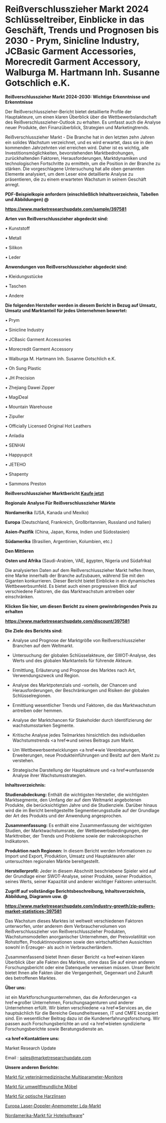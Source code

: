 # Reißverschlusszieher Markt 2024 Schlüsseltreiber, Einblicke in das Geschäft, Trends und Prognosen bis 2030 - Prym, Sinicline Industry, JCBasic Garment Accessories, Morecredit Garment Accessory, Walburga M. Hartmann Inh. Susanne Gotschlich e.K.

<strong>Reißverschlusszieher Markt 2024-2030: Wichtige Erkenntnisse und Erkenntnisse</strong>

Der Reißverschlusszieher-Bericht bietet detaillierte Profile der Hauptakteure, um einen klaren Überblick über die Wettbewerbslandschaft des Reißverschlusszieher-Outlook zu erhalten. Es umfasst auch die Analyse neuer Produkte, den Finanzüberblick, Strategien und Marketingtrends.

Reißverschlusszieher Markt - Die Branche hat in den letzten zehn Jahren ein solides Wachstum verzeichnet, und es wird erwartet, dass sie in den kommenden Jahrzehnten viel erreichen wird. Daher ist es wichtig, alle Investitionsmöglichkeiten, bevorstehenden Marktbedrohungen, zurückhaltenden Faktoren, Herausforderungen, Marktdynamiken und technologischen Fortschritte zu ermitteln, um die Position in der Branche zu stärken. Die vorgeschlagene Untersuchung hat alle oben genannten Elemente analysiert, um dem Leser eine detaillierte Analyse zu präsentieren, die zu einem erwarteten Wachstum in seinem Geschäft anregt.



<strong><b>PDF-Beispielkopie anfordern (einschließlich Inhaltsverzeichnis, Tabellen und Abbildungen) @ </b></strong>

<strong><a href=https://www.marketresearchupdate.com/sample/397581>

<strong>https://www.marketresearchupdate.com/sample/397581</u></a></strong></strong>



<strong>Arten von Reißverschlusszieher abgedeckt sind:</strong>

• Kunststoff

• Metall

• Silikon

• Leder



<strong>Anwendungen von Reißverschlusszieher abgedeckt sind:</strong>

• Kleidungsstücke

• Taschen

• Andere



<strong>Die folgenden Hersteller werden in diesem Bericht in Bezug auf Umsatz, Umsatz und Marktanteil für jedes Unternehmen bewertet:</strong>

• Prym

• Sinicline Industry

• JCBasic Garment Accessories

• Morecredit Garment Accessory

• Walburga M. Hartmann Inh. Susanne Gotschlich e.K.

• Oh Sung Plastic

• JH Precision

• Zhejiang Dawei Zipper

• MagiDeal

• Mountain Warehouse

• Zipuller

• Officially Licensed Original Hot Leathers

• Anladia

• SENHAI

• Happyupcit

• JETEHO

• Shapenty

• Sammons Preston



<strong>Reißverschlusszieher Marktbericht <a href=https://www.marketresearchupdate.com/buynow/397581>Kaufe jetzt</a></strong>



<strong>Regionale Analyse Für Reißverschlusszieher Märkte</strong>



<strong>Nordamerika</strong> (USA, Kanada und Mexiko)



<strong>Europa</strong> (Deutschland, Frankreich, Großbritannien, Russland und Italien)



<strong>Asien-Pazifik</strong> (China, Japan, Korea, Indien und Südostasien)



<strong>Südamerika</strong> (Brasilien, Argentinien, Kolumbien, etc.)



<strong>Den Mittleren</strong> 

<strong>Osten und Afrika</strong> (Saudi-Arabien, VAE, ägypten, Nigeria und Südafrika)

Die analysierten Daten auf dem Reißverschlusszieher Markt helfen Ihnen, eine Marke innerhalb der Branche aufzubauen, während Sie mit den Giganten konkurrieren. Dieser Bericht bietet Einblicke in ein dynamisches Wettbewerbsumfeld. Es bietet auch einen progressiven Blick auf verschiedene Faktoren, die das Marktwachstum antreiben oder einschränken.



<strong>Klicken Sie hier, um diesen Bericht zu einem gewinnbringenden Preis zu erhalten
</strong>

<strong><a href=https://www.marketresearchupdate.com/discount/397581>https://www.marketresearchupdate.com/discount/397581</b></u></strong></a>



<strong>Die Ziele des Berichts sind:</strong>

- Analyse und Prognose der Marktgröße von Reißverschlusszieher Branchen auf dem Weltmarkt.

- Untersuchung der globalen Schlüsselakteure, der SWOT-Analyse, des Werts und des globalen Marktanteils für führende Akteure.

- Ermittlung, Erläuterung und Prognose des Marktes nach Art, Verwendungszweck und Region.

- Analyse des Marktpotenzials und -vorteils, der Chancen und Herausforderungen, der Beschränkungen und Risiken der globalen Schlüsselregionen.

- Ermittlung wesentlicher Trends und Faktoren, die das Marktwachstum antreiben oder hemmen.

- Analyse der Marktchancen für Stakeholder durch Identifizierung der wachstumsstarken Segmente.

- Kritische Analyse jedes Teilmarktes hinsichtlich des individuellen Wachstumstrends <a href=>und</a> seines Beitrags zum Markt.

- Um Wettbewerbsentwicklungen <a href=>wie</a> Vereinbarungen, Erweiterungen, neue Produkteinführungen und Besitz auf dem Markt zu verstehen.

- Strategische Darstellung der Hauptakteure und <a href=>umfas</a>sende Analyse ihrer Wachstumsstrategien.



<strong>Inhaltsverzeichnis:</strong>



<strong>Studienabdeckung:</strong> Enthält die wichtigsten Hersteller, die wichtigsten Marktsegmente, den Umfang der auf dem Weltmarkt angebotenen Produkte, die berücksichtigten Jahre und die Studienziele. Darüber hinaus wird die im Bericht bereitgestellte Segmentierungsstudie auf der Grundlage der Art des Produkts und der Anwendung angesprochen.



<strong>Zusammenfassung:</strong> Es enthält eine Zusammenfassung der wichtigsten Studien, der Marktwachstumsrate, der Wettbewerbsbedingungen, der Markttreiber, der Trends und Probleme sowie der makroskopischen Indikatoren.



<strong>Produktion nach Regionen:</strong> In diesem Bericht werden Informationen zu Import und Export, Produktion, Umsatz und Hauptakteuren aller untersuchten regionalen Märkte bereitgestellt.



<strong>Herstellerprofil:</strong> Jeder in diesem Abschnitt beschriebene Spieler wird auf der Grundlage einer SWOT-Analyse, seiner Produkte, seiner Produktion, seines Werts, seiner Kapazität und anderer wichtiger Faktoren untersucht.



<strong><b>Zugriff auf vollständige Berichtsbeschreibung, Inhaltsverzeichnis, Abbildung, Diagramm usw. @ </b></strong>

<strong><a href=https://www.marketresearchupdate.com/industry-growth/zip-pullers-market-statistices-397581>https://www.marketresearchupdate.com/industry-growth/zip-pullers-market-statistices-397581</a></strong>

Das Wachstum dieses Marktes ist weltweit verschiedenen Faktoren unterworfen, unter anderem dem Verbrauchervolumen von Reißverschlusszieher von Reißverschlusszieher Produkten, Wachstumsmodellen anorganischer Unternehmen, der Preisvolatilität von Rohstoffen, Produktinnovationen sowie den wirtschaftlichen Aussichten sowohl in Erzeuger- als auch in Verbraucherländern.

Zusammenfassend bietet Ihnen dieser Bericht <a href=>einen</a> klaren Überblick über alle Fakten des Marktes, ohne dass Sie auf einen anderen Forschungsbericht oder eine Datenquelle verweisen müssen. Unser Bericht bietet Ihnen alle Fakten über die Vergangenheit, Gegenwart und Zukunft des betroffenen Marktes.



<strong>Über uns:</strong>

 ist ein Marktforschungsunternehmen, das die Anforderungen <a href=>großer</a> Unternehmen, Forschungsagenturen und anderer Unternehmen erfüllt. Wir bieten verschiedene <a href=>Services</a> an, die hauptsächlich für die Bereiche Gesundheitswesen, IT und CMFE konzipiert sind. Ein wesentlicher Beitrag dazu ist die Kundenerfahrungsforschung. Wir passen auch Forschungsberichte an und <a href=>bieten</a> syndizierte Forschungsberichte sowie Beratungsdienste an.



<strong><a href=>Kontaktiere uns:</a></strong>

Market Research Update

Email : sales@marketresearchupdate.com



<strong>Unsere anderen Berichte:</strong>

<a href=https://www.linkedin.com/pulse/veterinary-multi-parameter-monitors-market-1f>Markt für veterinärmedizinische Multiparameter-Monitore</a>

<a href=https://www.linkedin.com/pulse/eco-friendly-furniture-market-2023-remarking>Markt für umweltfreundliche Möbel</a>

<a href=https://www.linkedin.com/pulse/optical-resin-lens-market-analysis-segment>Markt für optische Harzlinsen</a>

<a href=https://www.linkedin.com/pulse/europe-laser-doppler-anemometers-lda-market-growing-rapidly>Europa Laser-Doppler-Anemometer Lda-Markt</a>

<a href=https://www.linkedin.com/pulse/north-america-hospitality-software-market-trends-wxxif/>Nordamerika-Markt für Hotelsoftware</a>"
